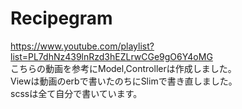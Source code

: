 # Recipegram
https://www.youtube.com/playlist?list=PL7dhNz439lnRzd3hEZLrwCGe9gO6Y4oMG<br>
こちらの動画を参考にModel,Controllerは作成しました。<br>
Viewは動画のerbで書いたのちにSlimで書き直しました。<br>
scssは全て自分で書いています。<br>
